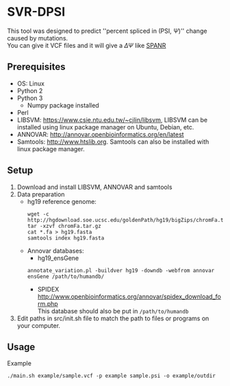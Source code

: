 # SVR-DPSI

This tool was designed to predict ''percent spliced in (PSI, $\Psi$)'' change caused by mutations.  
You can give it VCF files and it will give a $\Delta\Psi$ like [SPANR](http://tools.genes.toronto.edu)


## Prerequisites
- OS: Linux  
- Python 2  
- Python 3  
    - Numpy package installed
- Perl
- LIBSVM: https://www.csie.ntu.edu.tw/~cjlin/libsvm, LIBSVM can be installed using linux package manager on Ubuntu, Debian, etc.  
- ANNOVAR: http://annovar.openbioinformatics.org/en/latest  
- Samtools: http://www.htslib.org. Samtools can also be installed with linux package manager.  

## Setup
1. Download and install LIBSVM, ANNOVAR and samtools  
2. Data preparation
    - hg19 reference genome:  
        ```shell
        wget -c http://hgdownload.soe.ucsc.edu/goldenPath/hg19/bigZips/chromFa.tar.gz
        tar -xzvf chromFa.tar.gz
        cat *.fa > hg19.fasta 
        samtools index hg19.fasta
        ```
    - Annovar databases:  
        - hg19_ensGene  
        ```
        annotate_variation.pl -buildver hg19 -downdb -webfrom annovar ensGene /path/to/humandb/
        ```
        - SPIDEX  
        http://www.openbioinformatics.org/annovar/spidex_download_form.php  
        This database should also be put in `/path/to/humandb`
4. Edit paths in src/init.sh file to match the path to files or programs on your computer.  

## Usage  
Example  

```shell
./main.sh example/sample.vcf -p example sample.psi -o example/outdir
```
